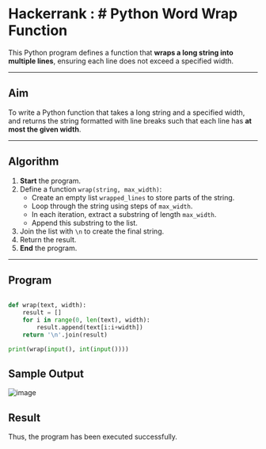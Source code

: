 #  Hackerrank : #  Python Word Wrap Function

This Python program defines a function that **wraps a long string into multiple lines**, ensuring each line does not exceed a specified width.

---

##  Aim

To write a Python function that takes a long string and a specified width, and returns the string formatted with line breaks such that each line has **at most the given width**.

---

##  Algorithm

1. **Start** the program.
2. Define a function `wrap(string, max_width)`:
   - Create an empty list `wrapped_lines` to store parts of the string.
   - Loop through the string using steps of `max_width`.
   - In each iteration, extract a substring of length `max_width`.
   - Append this substring to the list.
3. Join the list with `\n` to create the final string.
4. Return the result.
5. **End** the program.

---


##  Program

```python

def wrap(text, width):
    result = []
    for i in range(0, len(text), width):
        result.append(text[i:i+width])
    return '\n'.join(result)

print(wrap(input(), int(input())))

```

## Sample Output

![image](https://github.com/user-attachments/assets/462faa14-fa4e-4589-a34a-b22c5b16d6d0)

## Result

Thus, the program has been executed successfully.

